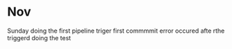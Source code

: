 # Nov
Sunday
doing the first pipeline triger 
first commmmit 
error occured afte rthe triggerd
doing the test 
